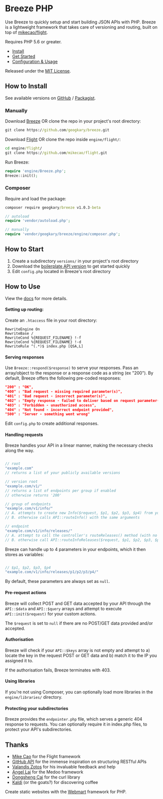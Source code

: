 # Breeze PHP

Use Breeze to quickly setup and start building JSON APIs with PHP. Breeze is a lightweight framework that takes care of versioning and routing, built on top of [mikecao/flight](https://github.com/mikecao/flight).

Requires PHP 5.6 or greater.

- [Install](#how-to-install)
- [Get Started](#how-to-start)
- [Configuration & Usage](#how-to-use)

Released under the [MIT License](https://github.com/geogkary/breeze/LICENSE.md).

## How to Install

See available versions on [GitHub](https://github.com/geogkary/breeze/releases) / [Packagist](https://packagist.org/packages/geogkary/breeze).

### Manually

Download [Breeze](https://github.com/geogkary/breeze/archive/master.zip) OR clone the repo in your project's root directory:

```cmd
git clone https://github.com/geogkary/breeze.git
```

Download [Flight](https://github.com/mikecao/flight/archive/master.zip) OR clone the repo inside `engine/flight/`:

```cmd
cd engine/flight/
git clone https://github.com/mikecao/flight.git
```

Run Breeze:

```PHP
require 'engine/Breeze.php';
Breeze::init();
```

### Composer

Require and load the package:

```cmd
composer require geogkary/breeze v1.0.3-beta
```

```PHP
// autoload
require 'vendor/autoload.php';

// manually
require 'vendor/geogkary/breeze/engine/composer.php';
```

## How to Start

1. Create a subdirectory `versions/` in your project's root directory
2. Download the [boilerplate API version](https://github.com/geogkary/breeze/archive/boilerplate.zip) to get started quickly
3. Edit `config.php` located in Breeze's root directory

## How to Use

View the [docs](https://breezephp.com/docs) for more details.

#### Setting up routing:

Create an `.htaccess` file in your root directory:

```
RewriteEngine On
RewriteBase /
RewriteCond %{REQUEST_FILENAME} !-f
RewriteCond %{REQUEST_FILENAME} !-d
RewriteRule ^(.*)$ index.php [QSA,L]
```

#### Serving responses

Use `Breeze::respond($response)` to serve your responses. Pass an array/object to the response or a response code as a string (ex "200"). By default, Breeze offers the following pre-coded responses:

```json
"200" : "OK",
"400" : "Bad request - missing required parameter(s)",
"401" : "Bad request - incorrect parameter(s)",
"402" : "Empty response - failed to deliver based on request parameter(s)",
"403" : "Forbidden - unauthorized access",
"404" : "Not found - incorrect endpoint provided",
"500" : "Server - something went wrong"
```

Edit `config.php` to create additional responses.

#### Handling requests

Breeze handles your API in a linear manner, making the necessary checks along the way.

```php

// root
"example.com"
// returns a list of your publicly available versions

// version root
"example.com/v1/"
// returns a list of endpoints per group if enabled
// otherwise returns '200'

// group of endpoints
"example.com/v1/info/"
// A. attempts to create new Info($request, $p1, $p2, $p3, $p4) from your controllers
// B. otherwise calls API::routeInfo() with the same arguments

// endpoint
"example.com/v1/info/releases/"
// A. attempt to call the controller's routeReleases() method (with no arguments)
// B. otherwise call API::routeInfoReleases($request, $p1, $p2, $p3, $p4)

```

Breeze can handle up to 4 parameters in your endpoints, which it then stores as variables:

```php

// $p1, $p2, $p3, $p4
"example.com/v1/info/releases/p1/p2/p3/p4/"

```

By default, these parameters are always set as `null`.

#### Pre-request actions

Breeze will collect POST and GET data accepted by your API through the `API::$data` and `API::$query` arrays and attempt to execute `API::init($request)` for your custom actions.

The `$request` is set to `null` if there are no POST/GET data provided and/or accepted.

#### Authorisation

Breeze will check if your `API::$keys` array is not empty and attempt to a) locate the key in the request POST or GET data and b) match it to the IP you assigned it to.

If the authorisation fails, Breeze terminates with 403.

#### Using libraries

If you're not using Composer, you can optionally load more libraries in the `engine/libraries/` directory.

#### Protecting your subdirectories

Breeze provides the `endpointer.php` file, which serves a generic 404 response to requests. You can optionally require it in index.php files, to protect your API's subdirectories.

## Thanks

- [Mike Cao](https://github.com/mikecao) for the Flight framework
- [GitHub API](https://developer.github.com/v3/) for the immense inspiration on structuring RESTful APIs
- [Valandis Zotos](https://github.com/BalzoT) for his invaluable feedback and help
- [Angel Lai](https://github.com/catfan) for the Medoo framework
- [Dongsheng Cai](https://github.com/dcai) for the curl library
- [Kaldi](https://en.wikipedia.org/wiki/Coffee) (or the goats?) for discovering coffee

Create static websites with the [Webmart](https://github.com/geogkary/webmart) framework for PHP.
